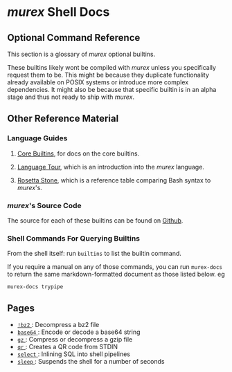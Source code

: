 # _murex_ Shell Docs

## Optional Command Reference

This section is a glossary of _murex_ optional builtins.

These builtins likely wont be compiled with _murex_ unless you specifically
request them to be. This might be because they duplicate functionality
already available on POSIX systems or introduce more complex dependencies.
It might also be because that specific builtin is in an alpha stage and thus
not ready to ship with _murex_.

## Other Reference Material

### Language Guides

1. [Core Builtins](./GUIDE.builtin-functions.md), for docs
   on the core builtins.

2. [Language Tour](GUIDE.quick-start.md), which is an introduction into
   the _murex_ language.

3. [Rosetta Stone](user-guide/rosetta-stone.md), which is a reference
   table comparing Bash syntax to _murex_'s.

### _murex_'s Source Code

The source for each of these builtins can be found on [Github](https://github.com/lmorg/murex/tree/master/builtins/optional).

### Shell Commands For Querying Builtins

From the shell itself: run `builtins` to list the builtin command.

If you require a manual on any of those commands, you can run `murex-docs`
to return the same markdown-formatted document as those listed below. eg

    murex-docs trypipe

## Pages

* [`!bz2` ](optional/bz2.md):
  Decompress a bz2 file
* [`base64` ](optional/base64.md):
  Encode or decode a base64 string
* [`gz` ](optional/gz.md):
  Compress or decompress a gzip file
* [`qr` ](optional/qr.md):
  Creates a QR code from STDIN
* [`select` ](optional/select.md):
  Inlining SQL into shell pipelines
* [`sleep` ](optional/sleep.md):
  Suspends the shell for a number of seconds